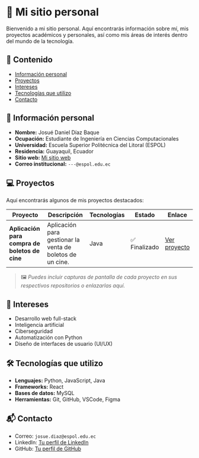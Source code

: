 # 👤 Mi sitio personal

Bienvenido a mi sitio personal. Aquí encontrarás información sobre mí, mis proyectos académicos y personales, así como mis áreas de interés dentro del mundo de la tecnología.

## 📑 Contenido

- [Información personal](#información-personal)
- [Proyectos](#proyectos)
- [Intereses](#intereses)
- [Tecnologías que utilizo](#tecnologías-que-utilizo)
- [Contacto](#contacto)

## 🙋 Información personal

- **Nombre:** Josué Daniel Díaz Baque  
- **Ocupación:** Estudiante de Ingeniería en Ciencias Computacionales  
- **Universidad:** Escuela Superior Politécnica del Litoral (ESPOL)  
- **Residencia:** Guayaquil, Ecuador  
- **Sitio web:** [Mi sitio web](#)  
- **Correo institucional:** `---@espol.edu.ec`  

## 💻 Proyectos

Aquí encontrarás algunos de mis proyectos destacados:

| Proyecto | Descripción | Tecnologías | Estado | Enlace |
|---------|-------------|-------------|--------|--------|
| **Aplicación para compra de boletos de cine** | Aplicación para gestionar la venta de boletos de un cine. | Java| ✅ Finalizado | [Ver proyecto](#) |

> 🖼️ *Puedes incluir capturas de pantalla de cada proyecto en sus respectivos repositorios o enlazarlas aquí.*

## 🎯 Intereses

- Desarrollo web full-stack
- Inteligencia artificial
- Ciberseguridad
- Automatización con Python
- Diseño de interfaces de usuario (UI/UX)

## 🛠️ Tecnologías que utilizo

- **Lenguajes:** Python, JavaScript, Java
- **Frameworks:** React
- **Bases de datos:** MySQL
- **Herramientas:** Git, GitHub, VSCode, Figma

## 📬 Contacto

- Correo: `josue.diaz@espol.edu.ec`  
- LinkedIn: [Tu perfil de LinkedIn](#)  
- GitHub: [Tu perfil de GitHub](#)
<!--
**JosueDanielD/JosueDanielD** is a ✨ _special_ ✨ repository because its `README.md` (this file) appears on your GitHub profile.

Here are some ideas to get you started:

- 🔭 I’m currently working on ...
- 🌱 I’m currently learning ...
- 👯 I’m looking to collaborate on ...
- 🤔 I’m looking for help with ...
- 💬 Ask me about ...
- 📫 How to reach me: ...
- 😄 Pronouns: ...
- ⚡ Fun fact: ...
-->
